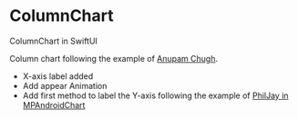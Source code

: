 # ColumnChart
ColumnChart in SwiftUI

Column chart following the example of [Anupam Chugh](https://betterprogramming.pub/swiftui-bar-charts-274e9fbc8030).
* X-axis label added
* Add appear Animation 
* Add first method to label the Y-axis following the example of [PhilJay in MPAndroidChart](https://github.com/PhilJay/MPAndroidChart)
